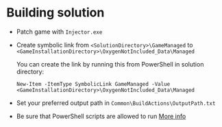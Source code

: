 # Building solution
- Patch game with `Injector.exe`
- Create symbolic link from `<SolutionDirectory>\GameManaged` to `<GameInstallationDirectory>\OxygenNotIncluded_Data\Managed`

    You can create the link by running this from PowerShell in solution directory:
    
    `New-Item -ItemType SymbolicLink GameManaged -Value <GameInstallationDirectory>\OxygenNotIncluded_Data\Managed`
    
- Set your preferred output path in `Common\BuildActions\OutputPath.txt`
- Be sure that PowerShell scripts are allowed to run [More info](https://docs.microsoft.com/en-us/powershell/module/microsoft.powershell.core/about/about_execution_policies)
